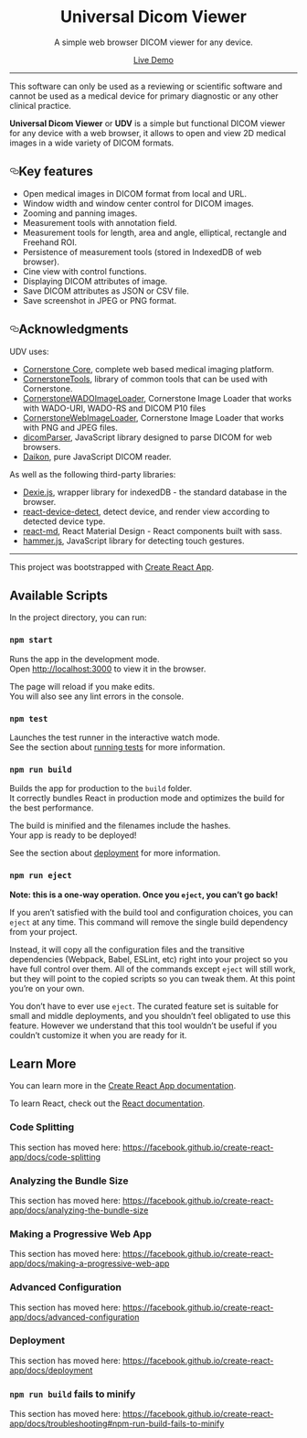 <div align="center">
  <h1>Universal Dicom Viewer</h1>
  <p>A simple web browser DICOM viewer for any device.</p>
</div>

<div align="center">
	<a href="https://webnamics.github.io/u-dicom-viewer/">Live Demo</a>
</div>

<hr />
<p>This software can only be used as a reviewing or scientific software and cannot be used as a medical device for primary diagnostic or any other clinical practice.</p>

<p><strong>Universal Dicom Viewer</strong> or <strong>UDV</strong> is a simple but functional DICOM viewer for any device with a web browser, it allows to open and view 2D medical images in a wide variety of DICOM formats.</p>

<h2><a id="user-content-acknowledgments" class="anchor" aria-hidden="true" href="#acknowledgments"><svg class="octicon octicon-link" viewBox="0 0 16 16" version="1.1" width="16" height="16" aria-hidden="true"><path fill-rule="evenodd" d="M4 9h1v1H4c-1.5 0-3-1.69-3-3.5S2.55 3 4 3h4c1.45 0 3 1.69 3 3.5 0 1.41-.91 2.72-2 3.25V8.59c.58-.45 1-1.27 1-2.09C10 5.22 8.98 4 8 4H4c-.98 0-2 1.22-2 2.5S3 9 4 9zm9-3h-1v1h1c1 0 2 1.22 2 2.5S13.98 12 13 12H9c-.98 0-2-1.22-2-2.5 0-.83.42-1.64 1-2.09V6.25c-1.09.53-2 1.84-2 3.25C6 11.31 7.55 13 9 13h4c1.45 0 3-1.69 3-3.5S14.5 6 13 6z"></path></svg></a>Key features</h2>
<ul>
	<li>Open medical images in DICOM format from local and URL.</li> 
	<li>Window width and window center control for DICOM images.</li>
	<li>Zooming and panning images.</li> 
	<li>Measurement tools with annotation field.</li>
	<li>Measurement tools for length, area and angle, elliptical, rectangle and Freehand ROI.</li>
	<li>Persistence of measurement tools (stored in IndexedDB of web browser).</li>
	<li>Cine view with control functions.</li>
	<li>Displaying DICOM attributes of image.</li>
	<li>Save DICOM attributes as JSON or CSV file.</li>
	<li>Save screenshot in JPEG or PNG format.</li>
</ul>

<h2><a id="user-content-acknowledgments" class="anchor" aria-hidden="true" href="#acknowledgments"><svg class="octicon octicon-link" viewBox="0 0 16 16" version="1.1" width="16" height="16" aria-hidden="true"><path fill-rule="evenodd" d="M4 9h1v1H4c-1.5 0-3-1.69-3-3.5S2.55 3 4 3h4c1.45 0 3 1.69 3 3.5 0 1.41-.91 2.72-2 3.25V8.59c.58-.45 1-1.27 1-2.09C10 5.22 8.98 4 8 4H4c-.98 0-2 1.22-2 2.5S3 9 4 9zm9-3h-1v1h1c1 0 2 1.22 2 2.5S13.98 12 13 12H9c-.98 0-2-1.22-2-2.5 0-.83.42-1.64 1-2.09V6.25c-1.09.53-2 1.84-2 3.25C6 11.31 7.55 13 9 13h4c1.45 0 3-1.69 3-3.5S14.5 6 13 6z"></path></svg></a>Acknowledgments</h2>
<p>UDV uses:</p>
<ul>
	<li><a href="https://github.com/cornerstonejs/cornerstone">Cornerstone Core</a>, complete web based medical imaging platform.</li>
	<li><a href="https://github.com/cornerstonejs/cornerstoneTools">CornerstoneTools</a>, library of common tools that can be used with Cornerstone.</li>
	<li><a href="https://github.com/cornerstonejs/cornerstoneWADOImageLoader">CornerstoneWADOImageLoader</a>, Cornerstone Image Loader that works with WADO-URI, WADO-RS and DICOM P10 files</li>
	<li><a href="https://github.com/cornerstonejs/cornerstoneWebImageLoader">CornerstoneWebImageLoader</a>, Cornerstone Image Loader that works with PNG and JPEG files.</li>
	<li><a href="https://github.com/cornerstonejs/dicomParser">dicomParser</a>, JavaScript library designed to parse DICOM for web browsers.</li>
	<li><a href="https://github.com/rii-mango/Daikon">Daikon</a>, pure JavaScript DICOM reader.</li>
</ul>
<p>As well as the following third-party libraries:</p>
<ul>
	<li><a href="https://github.com/dfahlander/Dexie.js/">Dexie.js</a>, wrapper library for indexedDB - the standard database in the browser.</li>
	<li><a href="https://github.com/duskload/react-device-detect">react-device-detect</a>, detect device, and render view according to detected device type.</li>
	<li><a href="https://github.com/mlaursen/react-md">react-md</a>, React Material Design - React components built with sass.</li>
	<li><a href="https://github.com/hammerjs/hammer.js/tree/master">hammer.js</a>, JavaScript library for detecting touch gestures.</li>	
</ul>


<hr />

This project was bootstrapped with [Create React App](https://github.com/facebook/create-react-app).

## Available Scripts

In the project directory, you can run:

### `npm start`

Runs the app in the development mode.<br>
Open [http://localhost:3000](http://localhost:3000) to view it in the browser.

The page will reload if you make edits.<br>
You will also see any lint errors in the console.

### `npm test`

Launches the test runner in the interactive watch mode.<br>
See the section about [running tests](https://facebook.github.io/create-react-app/docs/running-tests) for more information.

### `npm run build`

Builds the app for production to the `build` folder.<br>
It correctly bundles React in production mode and optimizes the build for the best performance.

The build is minified and the filenames include the hashes.<br>
Your app is ready to be deployed!

See the section about [deployment](https://facebook.github.io/create-react-app/docs/deployment) for more information.

### `npm run eject`

**Note: this is a one-way operation. Once you `eject`, you can’t go back!**

If you aren’t satisfied with the build tool and configuration choices, you can `eject` at any time. This command will remove the single build dependency from your project.

Instead, it will copy all the configuration files and the transitive dependencies (Webpack, Babel, ESLint, etc) right into your project so you have full control over them. All of the commands except `eject` will still work, but they will point to the copied scripts so you can tweak them. At this point you’re on your own.

You don’t have to ever use `eject`. The curated feature set is suitable for small and middle deployments, and you shouldn’t feel obligated to use this feature. However we understand that this tool wouldn’t be useful if you couldn’t customize it when you are ready for it.

## Learn More

You can learn more in the [Create React App documentation](https://facebook.github.io/create-react-app/docs/getting-started).

To learn React, check out the [React documentation](https://reactjs.org/).

### Code Splitting

This section has moved here: https://facebook.github.io/create-react-app/docs/code-splitting

### Analyzing the Bundle Size

This section has moved here: https://facebook.github.io/create-react-app/docs/analyzing-the-bundle-size

### Making a Progressive Web App

This section has moved here: https://facebook.github.io/create-react-app/docs/making-a-progressive-web-app

### Advanced Configuration

This section has moved here: https://facebook.github.io/create-react-app/docs/advanced-configuration

### Deployment

This section has moved here: https://facebook.github.io/create-react-app/docs/deployment

### `npm run build` fails to minify

This section has moved here: https://facebook.github.io/create-react-app/docs/troubleshooting#npm-run-build-fails-to-minify
